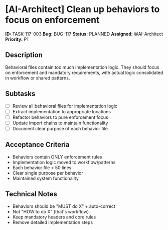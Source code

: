 # [AI-Architect] Clean up behaviors to focus on enforcement

**ID:** TASK-117-003
**Bug:** BUG-117
**Status:** PLANNED
**Assigned:** @AI-Architect
**Priority:** P1

## Description
Behavioral files contain too much implementation logic. They should focus on enforcement and mandatory requirements, with actual logic consolidated in workflow or shared patterns.

## Subtasks
- [ ] Review all behavioral files for implementation logic
- [ ] Extract implementation to appropriate locations
- [ ] Refactor behaviors to pure enforcement focus
- [ ] Update import chains to maintain functionality
- [ ] Document clear purpose of each behavior file

## Acceptance Criteria
- Behaviors contain ONLY enforcement rules
- Implementation logic moved to workflow/patterns
- Each behavior file < 50 lines
- Clear single purpose per behavior
- Maintained system functionality

## Technical Notes
- Behaviors should be "MUST do X" + auto-correct
- Not "HOW to do X" (that's workflow)
- Keep mandatory headers and core rules
- Remove detailed implementation steps